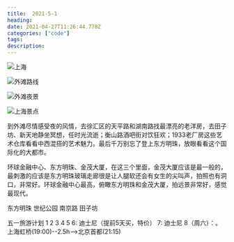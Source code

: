 ```yaml
---
title:  2021-5-1
heading:
date: 2021-04-27T11:26:44.778Z
categories: ["code"]
tags: 
description: 
---
```


![上海](https://gitee.com/smile365/blogimg/raw/master/sxy91/1619523375723.png)

![外滩路线](https://gitee.com/smile365/blogimg/raw/master/sxy91/1619524909839.png)

![外滩夜景](https://gitee.com/smile365/blogimg/raw/master/sxy91/1619525041246.png)

![上海景点](https://gitee.com/smile365/blogimg/raw/master/sxy91/1619562215582.png)

到外滩尽情感受夜的风情，去徐汇区的天平路和湖南路找最漂亮的老洋房，去田子坊、新天地静坐冥想，任时光流逝；衡山路酒吧街对饮狂欢；1933老厂房这些艺术仓库看看中西混搭的艺术魅力。最后千万别忘了登上东方明珠，放眼看看这个国际化的大都市。

环球金融中心、东方明珠、金茂大厦，在这三个里面，金茂大厦应该是最一般的，最刺激的应该是东方明珠玻璃走廊很是让人腿软还会有女生的尖叫声，拍照也有洞口，非常好。环球金融中心最高，俯瞰东方明珠和金茂大厦，拍远景非常好，感觉最现代。

东方明珠
世纪公园
南京路
田子坊


五一旅游计划
1
2
3
4
5
6: 迪士尼（提前5天买，特价）
7: 迪士尼
8（周六）：。上海虹桥(19:00)--2.5h-->北京首都(21:15)




